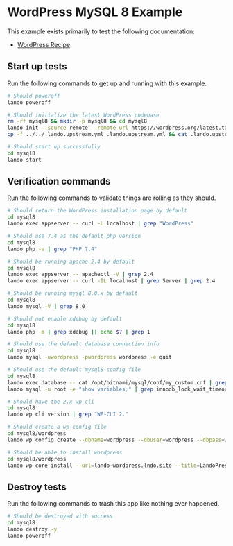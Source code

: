 WordPress MySQL 8 Example
=========================

This example exists primarily to test the following documentation:

* [WordPress Recipe](https://docs.devwithlando.io/tutorials/wordpress.html)

## Start up tests

Run the following commands to get up and running with this example.

```bash
# Should poweroff
lando poweroff

# Should initialize the latest WordPress codebase
rm -rf mysql8 && mkdir -p mysql8 && cd mysql8
lando init --source remote --remote-url https://wordpress.org/latest.tar.gz --recipe wordpress --webroot wordpress --name lando-wordpress-mysql8 --option database=mysql:8.0.22
cp -f ../../.lando.upstream.yml .lando.upstream.yml && cat .lando.upstream.yml

# Should start up successfully
cd mysql8
lando start
```

## Verification commands

Run the following commands to validate things are rolling as they should.

```bash
# Should return the WordPress installation page by default
cd mysql8
lando exec appserver -- curl -L localhost | grep "WordPress"

# Should use 7.4 as the default php version
cd mysql8
lando php -v | grep "PHP 7.4"

# Should be running apache 2.4 by default
cd mysql8
lando exec appserver -- apachectl -V | grep 2.4
lando exec appserver -- curl -IL localhost | grep Server | grep 2.4

# Should be running mysql 8.0.x by default
cd mysql8
lando mysql -V | grep 8.0

# Should not enable xdebug by default
cd mysql8
lando php -m | grep xdebug || echo $? | grep 1

# Should use the default database connection info
cd mysql8
lando mysql -uwordpress -pwordpress wordpress -e quit

# Should use the default mysql8 config file
cd mysql8
lando exec database -- cat /opt/bitnami/mysql/conf/my_custom.cnf | grep "LANDOWORDPRESSMYSQL8CNF"
lando mysql -u root -e "show variables;" | grep innodb_lock_wait_timeout | grep 127

# Should have the 2.x wp-cli
cd mysql8
lando wp cli version | grep "WP-CLI 2."

# Should create a wp-config file
cd mysql8/wordpress
lando wp config create --dbname=wordpress --dbuser=wordpress --dbpass=wordpress --dbhost=database --force

# Should be able to install wordpress
cd mysql8/wordpress
lando wp core install --url=lando-wordpress.lndo.site --title=LandoPress --admin_user=admin --admin_email=mike@pirog.com --skip-email
```

## Destroy tests

Run the following commands to trash this app like nothing ever happened.

```bash
# Should be destroyed with success
cd mysql8
lando destroy -y
lando poweroff
```
